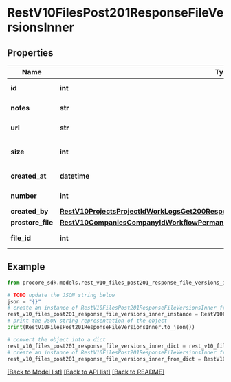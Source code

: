 # RestV10FilesPost201ResponseFileVersionsInner


## Properties

Name | Type | Description | Notes
------------ | ------------- | ------------- | -------------
**id** | **int** | File version id | [optional] 
**notes** | **str** | File version notes | [optional] 
**url** | **str** | File version url | [optional] 
**size** | **int** | File version size in bytes | [optional] 
**created_at** | **datetime** | File version created at | [optional] 
**number** | **int** | File version number | [optional] 
**created_by** | [**RestV10ProjectsProjectIdWorkLogsGet200ResponseInnerCreatedBy**](RestV10ProjectsProjectIdWorkLogsGet200ResponseInnerCreatedBy.md) |  | [optional] 
**prostore_file** | [**RestV10CompaniesCompanyIdWorkflowPermanentLogsGet200ResponseInnerAttachmentsInner**](RestV10CompaniesCompanyIdWorkflowPermanentLogsGet200ResponseInnerAttachmentsInner.md) |  | [optional] 
**file_id** | **int** | Parent Files id | [optional] 

## Example

```python
from procore_sdk.models.rest_v10_files_post201_response_file_versions_inner import RestV10FilesPost201ResponseFileVersionsInner

# TODO update the JSON string below
json = "{}"
# create an instance of RestV10FilesPost201ResponseFileVersionsInner from a JSON string
rest_v10_files_post201_response_file_versions_inner_instance = RestV10FilesPost201ResponseFileVersionsInner.from_json(json)
# print the JSON string representation of the object
print(RestV10FilesPost201ResponseFileVersionsInner.to_json())

# convert the object into a dict
rest_v10_files_post201_response_file_versions_inner_dict = rest_v10_files_post201_response_file_versions_inner_instance.to_dict()
# create an instance of RestV10FilesPost201ResponseFileVersionsInner from a dict
rest_v10_files_post201_response_file_versions_inner_from_dict = RestV10FilesPost201ResponseFileVersionsInner.from_dict(rest_v10_files_post201_response_file_versions_inner_dict)
```
[[Back to Model list]](../README.md#documentation-for-models) [[Back to API list]](../README.md#documentation-for-api-endpoints) [[Back to README]](../README.md)


